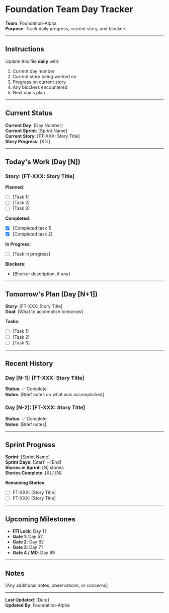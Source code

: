 # Foundation Team Day Tracker

**Team**: Foundation-Alpha  
**Purpose**: Track daily progress, current story, and blockers

---

## Instructions

Update this file **daily** with:
1. Current day number
2. Current story being worked on
3. Progress on current story
4. Any blockers encountered
5. Next day's plan

---

## Current Status

**Current Day**: [Day Number]  
**Current Sprint**: [Sprint Name]  
**Current Story**: [FT-XXX: Story Title]  
**Story Progress**: [X%]

---

## Today's Work (Day [N])

### Story: [FT-XXX: Story Title]

**Planned**:
- [ ] [Task 1]
- [ ] [Task 2]
- [ ] [Task 3]

**Completed**:
- [x] [Completed task 1]
- [x] [Completed task 2]

**In Progress**:
- [ ] [Task in progress]

**Blockers**:
- [Blocker description, if any]

---

## Tomorrow's Plan (Day [N+1])

**Story**: [FT-XXX: Story Title]  
**Goal**: [What to accomplish tomorrow]

**Tasks**:
- [ ] [Task 1]
- [ ] [Task 2]
- [ ] [Task 3]

---

## Recent History

### Day [N-1]: [FT-XXX: Story Title]
**Status**: ✅ Complete  
**Notes**: [Brief notes on what was accomplished]

### Day [N-2]: [FT-XXX: Story Title]
**Status**: ✅ Complete  
**Notes**: [Brief notes]

---

## Sprint Progress

**Sprint**: [Sprint Name]  
**Sprint Days**: [Start] - [End]  
**Stories in Sprint**: [N] stories  
**Stories Complete**: [X] / [N]

**Remaining Stories**:
- [ ] FT-XXX: [Story Title]
- [ ] FT-XXX: [Story Title]

---

## Upcoming Milestones

- **FFI Lock**: Day 11
- **Gate 1**: Day 52
- **Gate 2**: Day 62
- **Gate 3**: Day 71
- **Gate 4 / M0**: Day 89

---

## Notes

[Any additional notes, observations, or concerns]

---

**Last Updated**: [Date]  
**Updated By**: Foundation-Alpha
